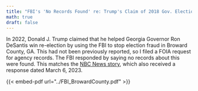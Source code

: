 ```yaml
---
title: "FBI's 'No Records Found' re: Trump's Claim of 2018 Gov. Election Investigation "
math: true
draft: false
---
```


In 2022, Donald J. Trump claimed that he helped Georgia Governor Ron DeSantis win re-election by using the FBI to stop election fraud in Broward County, GA. This had not been previously reported, so I filed a FOIA request for agency records. The FBI responded by saying no records about this were found. This matches the [NBC News story](https://www.nbcnews.com/politics/donald-trump/fbi-says-no-records-related-trumps-claim-sent-agents-stop-voter-fraud-rcna74965), which also received a response dated March 6, 2023.


<!--more-->

{{< embed-pdf url="../FBI_BrowardCounty.pdf" >}}